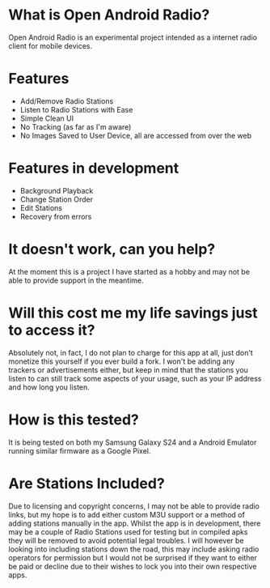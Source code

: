 # What is Open Android Radio?
Open Android Radio is an experimental project intended as a internet radio client for mobile devices.

# Features
- Add/Remove Radio Stations
- Listen to Radio Stations with Ease
- Simple Clean UI
- No Tracking (as far as I'm aware)
- No Images Saved to User Device, all are accessed from over the web
 
# Features in development
- Background Playback
- Change Station Order
- Edit Stations
- Recovery from errors


# It doesn't work, can you help?
At the moment this is a project I have started as a hobby and may not be able to provide support in the meantime.

# Will this cost me my life savings just to access it?
Absolutely not, in fact, I do not plan to charge for this app at all, just don't monetize this yourself if you ever build a fork.
I won't be adding any trackers or advertisements either, but keep in mind that the stations you listen to can still track some aspects of your usage, such as your IP address and how long you listen.

# How is this tested?
It is being tested on both my Samsung Galaxy S24 and a Android Emulator running similar firmware as a Google Pixel.

# Are Stations Included?
Due to licensing and copyright concerns, I may not be able to provide radio links, but my hope is to add either custom M3U support or a method of adding stations manually in the app.
Whilst the app is in development, there may be a couple of Radio Stations used for testing but in compiled apks they will be removed to avoid potential legal troubles.
I will however be looking into including stations down the road, this may include asking radio operators for permission but I would not be surprised if they want to either be paid or decline due to their wishes to lock you into their own respective apps.
